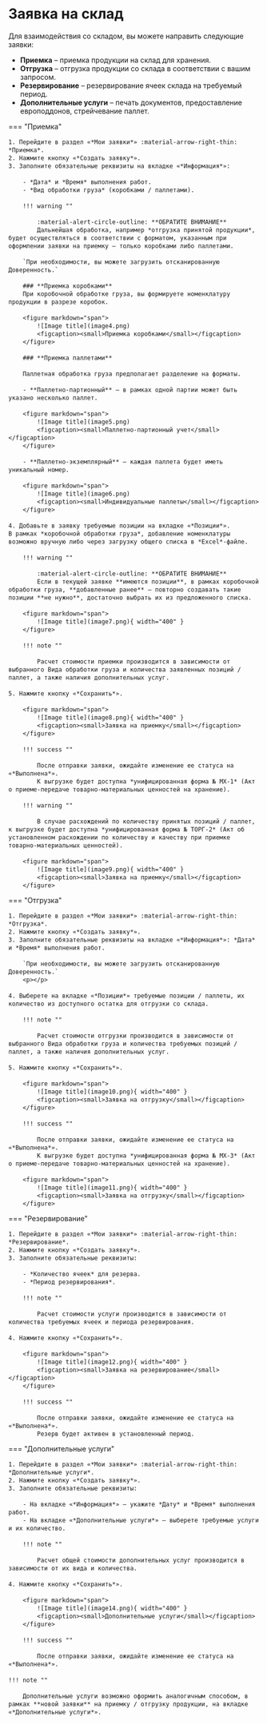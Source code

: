 # Заявка на склад

Для взаимодействия со складом, вы можете направить следующие заявки:

- **Приемка** – приемка продукции на склад для хранения.
- **Отгрузка** – отгрузка продукции со склада в соответствии с вашим запросом.
- **Резервирование** – резервирование ячеек склада на требуемый период.
- **Дополнительные услуги** – печать документов, предоставление европоддонов, стрейчевание паллет.

=== "Приемка"

    1. Перейдите в раздел «*Мои заявки*» :material-arrow-right-thin: *Приемка*.
    2. Нажмите кнопку «*Создать заявку*».
    3. Заполните обязательные реквизиты на вкладке «*Информация*»:
    
        - *Дата* и *Время* выполнения работ.
        - *Вид обработки груза* (коробками / паллетами).
        
        !!! warning ""

            :material-alert-circle-outline: **ОБРАТИТЕ ВНИМАНИЕ**  
            Дальнейшая обработка, например *отгрузка принятой продукции*, будет осуществляться в соответствии с форматом, указанным при оформлении заявки на приемку – только коробками либо паллетами.

        `При необходимости, вы можете загрузить отсканированную Доверенность.`
        
        ### **Приемка коробками**
        При коробочной обработке груза, вы формируете номенклатуру продукции в разрезе коробок.

        <figure markdown="span">
            ![Image title](image4.png)
            <figcaption><small>Приемка коробками</small></figcaption>
        </figure>

        ### **Приемка паллетами**

        Паллетная обработка груза предполагает разделение на форматы.

        - **Паллетно-партионный** – в рамках одной партии может быть указано несколько паллет.

        <figure markdown="span">
            ![Image title](image5.png)
            <figcaption><small>Паллетно-партионный учет</small></figcaption>
        </figure>

        - **Паллетно-экземплярный** – каждая паллета будет иметь уникальный номер.

        <figure markdown="span">
            ![Image title](image6.png)
            <figcaption><small>Индивидуальные паллеты</small></figcaption>
        </figure>
        
    4. Добавьте в заявку требуемые позиции на вкладке «*Позиции*».  
    В рамках *коробочной обработки груза*, добавление номенклатуры возможно вручную либо через загрузку общего списка в *Excel*-файле.

        !!! warning ""

            :material-alert-circle-outline: **ОБРАТИТЕ ВНИМАНИЕ**  
            Если в текущей заявке **имеются позиции**, в рамках коробочной обработки груза, **добавленные ранее** – повторно создавать такие позиции **не нужно**, достаточно выбрать их из предложенного списка.
        
        <figure markdown="span">
            ![Image title](image7.png){ width="400" }
        </figure>

        !!! note ""

            Расчет стоимости приемки производится в зависимости от выбранного Вида обработки груза и количества заявленных позиций / паллет, а также наличия дополнительных услуг.

    5. Нажмите кнопку «*Сохранить*».

        <figure markdown="span">
            ![Image title](image8.png){ width="400" }
            <figcaption><small>Заявка на приемку</small></figcaption>
        </figure>

        !!! success ""
        
            После отправки заявки, ожидайте изменение ее статуса на «*Выполнена*».  
            К выгрузке будет доступна *унифицированная форма № МХ-1* (Акт о приеме-передаче товарно-материальных ценностей на хранение).

        !!! warning ""
        
            В случае расхождений по количеству принятых позиций / паллет, к выгрузке будет доступна *унифицированная форма № ТОРГ-2* (Акт об установленном расхождении по количеству и качеству при приемке товарно-материальных ценностей).
        
        <figure markdown="span">
            ![Image title](image9.png){ width="400" }
            <figcaption><small>Заявка на приемку</small></figcaption>
        </figure>

=== "Отгрузка"

    1. Перейдите в раздел «*Мои заявки*» :material-arrow-right-thin: *Отгрузка*.
    2. Нажмите кнопку «*Создать заявку*».
    3. Заполните обязательные реквизиты на вкладке «*Информация*»: *Дата* и *Время* выполнения работ.

        `При необходимости, вы можете загрузить отсканированную Доверенность.`
        <p></p>

    4. Выберете на вкладке «*Позиции*» требуемые позиции / паллеты, их количество из доступного остатка для отгрузки со склада.

        !!! note ""

            Расчет стоимости отгрузки производится в зависимости от выбранного Вида обработки груза и количества требуемых позиций / паллет, а также наличия дополнительных услуг.

    5. Нажмите кнопку «*Сохранить*».

        <figure markdown="span">
            ![Image title](image10.png){ width="400" }
            <figcaption><small>Заявка на отгрузку</small></figcaption>
        </figure>

        !!! success ""

            После отправки заявки, ожидайте изменение ее статуса на «*Выполнена*».  
            К выгрузке будет доступна *унифицированная форма № МХ-3* (Акт о приеме-передаче товарно-материальных ценностей на хранение).
        
        <figure markdown="span">
            ![Image title](image11.png){ width="400" }
            <figcaption><small>Заявка на отгрузку</small></figcaption>
        </figure>

=== "Резервирование"

    1. Перейдите в раздел «*Мои заявки*» :material-arrow-right-thin: *Резервирование*.
    2. Нажмите кнопку «*Создать заявку*».
    3. Заполните обязательные реквизиты:

        - *Количество ячеек* для резерва.
        - *Период резервирования*.

        !!! note ""
        
            Расчет стоимости услуги производится в зависимости от количества требуемых ячеек и периода резервирования.

    4. Нажмите кнопку «*Сохранить*».

        <figure markdown="span">
            ![Image title](image12.png){ width="400" }
            <figcaption><small>Заявка на резервирование</small></figcaption>
        </figure>

        !!! success ""

            После отправки заявки, ожидайте изменение ее статуса на «*Выполнена*».  
            Резерв будет активен в установленный период.

=== "Дополнительные услуги"

    1. Перейдите в раздел «*Мои заявки*» :material-arrow-right-thin: *Дополнительные услуги*.
    2. Нажмите кнопку «*Создать заявку*».
    3. Заполните обязательные реквизиты:

        - На вкладке «*Информация*» – укажите *Дату* и *Время* выполнения работ.
        - На вкладке «*Дополнительные услуги*» – выберете требуемые услуги и их количество.

        !!! note ""
        
            Расчет общей стоимости дополнительных услуг производится в зависимости от их вида и количества.

    4. Нажмите кнопку «*Сохранить*».

        <figure markdown="span">
            ![Image title](image14.png){ width="400" }
            <figcaption><small>Дополнительные услуги</small></figcaption>
        </figure>

        !!! success ""

            После отправки заявки, ожидайте изменение ее статуса на «*Выполнена*».

    !!! note ""
    
        Дополнительные услуги возможно оформить аналогичным способом, в рамках **новой заявки** на приемку / отгрузку продукции, на вкладке «*Дополнительные услуги*».
